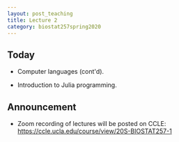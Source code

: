 ```yaml
---
layout: post_teaching
title: Lecture 2
category: biostat257spring2020
---
```


## Today

* Computer languages (cont'd).

* Introduction to Julia programming.

## Announcement

* Zoom recording of lectures will be posted on CCLE: <https://ccle.ucla.edu/course/view/20S-BIOSTAT257-1>


